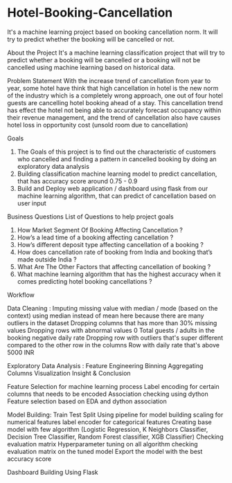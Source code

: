 # Hotel-Booking-Cancellation
It's a machine learning project based on booking cancellation norm. It will try to predict whether the booking will be cancelled or not.

About the Project
It's a machine learning classification project that will try to predict whether a booking will be cancelled or a booking will not be cancelled using machine learning based on historical data.

Problem Statement
With the increase trend of cancellation from year to year, some hotel have think that high cancellation in hotel is the new norm of the industry which is a completely wrong approach, one out of four hotel guests are cancelling hotel booking ahead of a stay. This cancellation trend has effect the hotel not being able to accurately forecast occupancy within their revenue management, and the trend of cancellation also have causes hotel loss in opportunity cost (unsold room due to cancellation)

Goals
1. The Goals of this project is to find out the characteristic of customers who cancelled and finding a pattern in cancelled booking by doing an exploratory data analysis
2. Building classification machine learning model to predict cancellation, that has accuracy score around 0.75 - 0.9
3. Build and Deploy web application / dashboard using flask from our machine learning algorithm, that can predict of cancellation based on user input

Business Questions
List of Questions to help project goals
1. How Market Segment Of Booking Affecting Cancellation ?
2. How’s a lead time of a booking affecting cancellation ?
3. How’s different deposit type affecting cancellation of a booking ?
4. How does cancellation rate of booking from India and booking that’s made outside India ?
5. What Are The Other Factors that affecting cancellation of booking ?
6. What machine learning algorithm that has the highest accuracy when it comes predicting hotel booking cancellations ?

Workflow

Data Cleaning :
 Imputing missing value with median / mode (based on the context) using median instead of mean here because there are many outliers in the dataset
 Dropping columns that has more than 30% missing values
 Dropping rows with abnormal values
 0 Total guests / adults in the booking
 negative daily rate
 Dropping row with outliers that's super different compared to the other row in the columns
 Row with daily rate that's above 5000 INR
 
Exploratory Data Analysis :
 Feature Engineering
 Binning
 Aggregating Columns
 Visualization
 Insight & Conclusion

Feature Selection for machine learning process
 Label encoding for certain columns that needs to be encoded
 Association checking using dython
 Feature selection based on EDA and dython association

Model Building:
 Train Test Split
 Using pipeline for model building
 scaling for numerical features
 label encoder for categorical features
 Creating base model with few algorithm (Logistic Regression, K Neighbors Classifier, Decision Tree Classifier, Random Forest classifier, XGB Classifier)
 Checking evaluation matrix
 Hyperparameter tuning on all algorithm
 checking evaluation matrix on the tuned model
 Export the model with the best accuracy score
 
 Dashboard Building Using Flask
 




